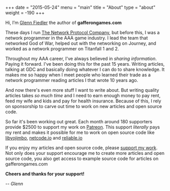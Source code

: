 +++
date = "2015-05-24"
menu = "main"
title = "About"
type = "about"
weight = -190
+++

Hi, I’m [Glenn Fiedler](https://www.linkedin.com/in/glennfiedler) the author of **gafferongames.com**

These days I run [The Network Protocol Company](http://www.thenetworkprotocolcompany.com), but before this, I was a network programmer in the AAA game industry. I lead the team that networked God of War, helped out with the networking on Journey, and worked as a network programmer on Titanfall 1 and 2.

Throughout my AAA career, I've always believed in _sharing information_. Paying it forward. I've been doing this for the past 15 years. Writing articles, talking at GDC and basically doing whatever I can do to share knowledge. It makes me so happy when I meet people who learned their trade as a network programmer reading articles I that wrote 10 years ago.

And now there's even more stuff I want to write about. But writing quality articles takes _so much time_ and I need to earn enough money to pay rent, feed my wife and kids and pay for health insurance. Because of this, I rely on sponsorship to carve out time to work on new articles and open source code.

So far it's been working out great. Each month around 180 supporters provide $2500 to support my work on [Patreon](http://www.patreon.com). This support _literally_ pays my rent and makes it possible for me to work on open source code like [libyojimbo](http://www.libyojimbo.com), [netcode.io](http://www.netcode.io) and [reliable.io](https://github.com/networkprotocol/reliable.io)

If you enjoy my articles and open source code, please [support my work](http://www.patreon.com). Not only does your support encourage me to create more articles and open source code, you also get access to example source code for articles on gafferongames.com

__Cheers and thanks for your support!__

_-- Glenn_
